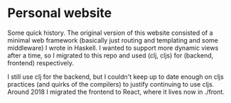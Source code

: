 # Personal website

Some quick history. The original version of this website consisted of a minimal web framework (basically just routing and templating and some middleware) I wrote in Haskell. I wanted to support more dynamic views after a time, so I migrated to this repo and used (clj, cljs) for (backend, frontend) respectively.

I still use clj for the backend, but I couldn't keep up to date enough on cljs practices (and quirks of the compilers) to justify continuing to use cljs. Around 2018 I migrated the frontend to React, where it lives now in ./front.

